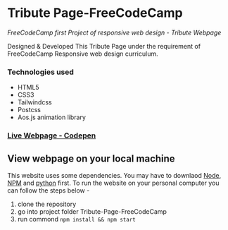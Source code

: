# Tribute Page-FreeCodeCamp
*FreeCodeCamp first Project of responsive web design - Tribute Webpage*

Designed & Developed This Tribute Page under the requirement of FreeCodeCamp Responsive web design curriculum.

### Technologies used
- HTML5
- CSS3
- Tailwindcss
- Postcss
- Aos.js animation library

### [Live Webpage - Codepen](https://codepen.io/amarjeetrao/full/vPqqgQ)

## View webpage on your local machine
This website uses some dependencies. You may have to downlaod [Node](https://nodejs.org/en/download/), [NPM](https://www.npmjs.com/get-npm) and [python](https://www.python.org/downloads/) first.
To run the website on your personal computer you can follow the steps below -

1. clone the repository
2. go into project folder Tribute-Page-FreeCodeCamp
3. run commond
  ``` npm install && npm start ```
  

